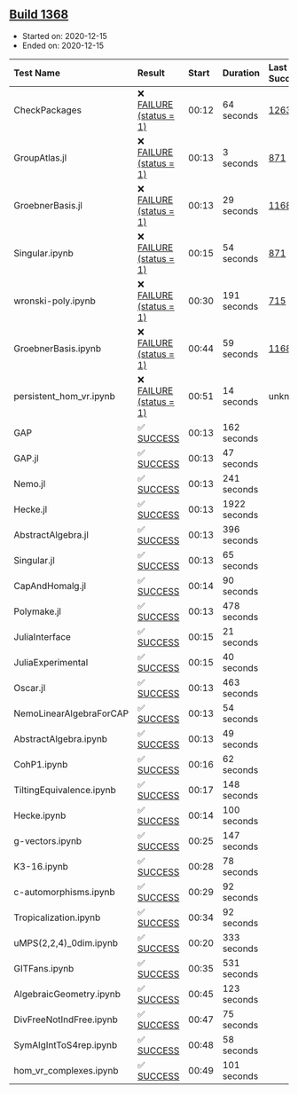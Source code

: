 ## [Build 1368](https://oscarci.mathematik.uni-kl.de/job/oscar-stable/1368/)

* Started on: 2020-12-15
* Ended on: 2020-12-15

| Test Name    | Result | Start | Duration | Last Success | First Failure |
|:-------------|:-------|:------|:---------|:-------------|:--------------|
| CheckPackages | ❌ [FAILURE (status = 1)](https://oscarci.mathematik.uni-kl.de/job/oscar-stable/1368/artifact/logs/build-1368/CheckPackages.log) | 00:12 | 64 seconds | [1263](https://oscarci.mathematik.uni-kl.de/job/oscar-stable/1263/) | [1264](https://oscarci.mathematik.uni-kl.de/job/oscar-stable/1264/) |
| GroupAtlas.jl | ❌ [FAILURE (status = 1)](https://oscarci.mathematik.uni-kl.de/job/oscar-stable/1368/artifact/logs/build-1368/GroupAtlas.jl.log) | 00:13 | 3 seconds | [871](https://oscarci.mathematik.uni-kl.de/job/oscar-stable/871/) | [872](https://oscarci.mathematik.uni-kl.de/job/oscar-stable/872/) |
| GroebnerBasis.jl | ❌ [FAILURE (status = 1)](https://oscarci.mathematik.uni-kl.de/job/oscar-stable/1368/artifact/logs/build-1368/GroebnerBasis.jl.log) | 00:13 | 29 seconds | [1168](https://oscarci.mathematik.uni-kl.de/job/oscar-stable/1168/) | [1169](https://oscarci.mathematik.uni-kl.de/job/oscar-stable/1169/) |
| Singular.ipynb | ❌ [FAILURE (status = 1)](https://oscarci.mathematik.uni-kl.de/job/oscar-stable/1368/artifact/logs/build-1368/Singular.ipynb.log) | 00:15 | 54 seconds | [871](https://oscarci.mathematik.uni-kl.de/job/oscar-stable/871/) | [872](https://oscarci.mathematik.uni-kl.de/job/oscar-stable/872/) |
| wronski-poly.ipynb | ❌ [FAILURE (status = 1)](https://oscarci.mathematik.uni-kl.de/job/oscar-stable/1368/artifact/logs/build-1368/wronski-poly.ipynb.log) | 00:30 | 191 seconds | [715](https://oscarci.mathematik.uni-kl.de/job/oscar-stable/715/) | [716](https://oscarci.mathematik.uni-kl.de/job/oscar-stable/716/) |
| GroebnerBasis.ipynb | ❌ [FAILURE (status = 1)](https://oscarci.mathematik.uni-kl.de/job/oscar-stable/1368/artifact/logs/build-1368/GroebnerBasis.ipynb.log) | 00:44 | 59 seconds | [1168](https://oscarci.mathematik.uni-kl.de/job/oscar-stable/1168/) | [1169](https://oscarci.mathematik.uni-kl.de/job/oscar-stable/1169/) |
| persistent_hom_vr.ipynb | ❌ [FAILURE (status = 1)](https://oscarci.mathematik.uni-kl.de/job/oscar-stable/1368/artifact/logs/build-1368/persistent_hom_vr.ipynb.log) | 00:51 | 14 seconds | unknown | unknown |
| GAP | ✅ [SUCCESS](https://oscarci.mathematik.uni-kl.de/job/oscar-stable/1368/artifact/logs/build-1368/GAP.log) | 00:13 | 162 seconds |  |  |
| GAP.jl | ✅ [SUCCESS](https://oscarci.mathematik.uni-kl.de/job/oscar-stable/1368/artifact/logs/build-1368/GAP.jl.log) | 00:13 | 47 seconds |  |  |
| Nemo.jl | ✅ [SUCCESS](https://oscarci.mathematik.uni-kl.de/job/oscar-stable/1368/artifact/logs/build-1368/Nemo.jl.log) | 00:13 | 241 seconds |  |  |
| Hecke.jl | ✅ [SUCCESS](https://oscarci.mathematik.uni-kl.de/job/oscar-stable/1368/artifact/logs/build-1368/Hecke.jl.log) | 00:13 | 1922 seconds |  |  |
| AbstractAlgebra.jl | ✅ [SUCCESS](https://oscarci.mathematik.uni-kl.de/job/oscar-stable/1368/artifact/logs/build-1368/AbstractAlgebra.jl.log) | 00:13 | 396 seconds |  |  |
| Singular.jl | ✅ [SUCCESS](https://oscarci.mathematik.uni-kl.de/job/oscar-stable/1368/artifact/logs/build-1368/Singular.jl.log) | 00:13 | 65 seconds |  |  |
| CapAndHomalg.jl | ✅ [SUCCESS](https://oscarci.mathematik.uni-kl.de/job/oscar-stable/1368/artifact/logs/build-1368/CapAndHomalg.jl.log) | 00:14 | 90 seconds |  |  |
| Polymake.jl | ✅ [SUCCESS](https://oscarci.mathematik.uni-kl.de/job/oscar-stable/1368/artifact/logs/build-1368/Polymake.jl.log) | 00:13 | 478 seconds |  |  |
| JuliaInterface | ✅ [SUCCESS](https://oscarci.mathematik.uni-kl.de/job/oscar-stable/1368/artifact/logs/build-1368/JuliaInterface.log) | 00:15 | 21 seconds |  |  |
| JuliaExperimental | ✅ [SUCCESS](https://oscarci.mathematik.uni-kl.de/job/oscar-stable/1368/artifact/logs/build-1368/JuliaExperimental.log) | 00:15 | 40 seconds |  |  |
| Oscar.jl | ✅ [SUCCESS](https://oscarci.mathematik.uni-kl.de/job/oscar-stable/1368/artifact/logs/build-1368/Oscar.jl.log) | 00:13 | 463 seconds |  |  |
| NemoLinearAlgebraForCAP | ✅ [SUCCESS](https://oscarci.mathematik.uni-kl.de/job/oscar-stable/1368/artifact/logs/build-1368/NemoLinearAlgebraForCAP.log) | 00:13 | 54 seconds |  |  |
| AbstractAlgebra.ipynb | ✅ [SUCCESS](https://oscarci.mathematik.uni-kl.de/job/oscar-stable/1368/artifact/logs/build-1368/AbstractAlgebra.ipynb.log) | 00:13 | 49 seconds |  |  |
| CohP1.ipynb | ✅ [SUCCESS](https://oscarci.mathematik.uni-kl.de/job/oscar-stable/1368/artifact/logs/build-1368/CohP1.ipynb.log) | 00:16 | 62 seconds |  |  |
| TiltingEquivalence.ipynb | ✅ [SUCCESS](https://oscarci.mathematik.uni-kl.de/job/oscar-stable/1368/artifact/logs/build-1368/TiltingEquivalence.ipynb.log) | 00:17 | 148 seconds |  |  |
| Hecke.ipynb | ✅ [SUCCESS](https://oscarci.mathematik.uni-kl.de/job/oscar-stable/1368/artifact/logs/build-1368/Hecke.ipynb.log) | 00:14 | 100 seconds |  |  |
| g-vectors.ipynb | ✅ [SUCCESS](https://oscarci.mathematik.uni-kl.de/job/oscar-stable/1368/artifact/logs/build-1368/g-vectors.ipynb.log) | 00:25 | 147 seconds |  |  |
| K3-16.ipynb | ✅ [SUCCESS](https://oscarci.mathematik.uni-kl.de/job/oscar-stable/1368/artifact/logs/build-1368/K3-16.ipynb.log) | 00:28 | 78 seconds |  |  |
| c-automorphisms.ipynb | ✅ [SUCCESS](https://oscarci.mathematik.uni-kl.de/job/oscar-stable/1368/artifact/logs/build-1368/c-automorphisms.ipynb.log) | 00:29 | 92 seconds |  |  |
| Tropicalization.ipynb | ✅ [SUCCESS](https://oscarci.mathematik.uni-kl.de/job/oscar-stable/1368/artifact/logs/build-1368/Tropicalization.ipynb.log) | 00:34 | 92 seconds |  |  |
| uMPS(2,2,4)_0dim.ipynb | ✅ [SUCCESS](https://oscarci.mathematik.uni-kl.de/job/oscar-stable/1368/artifact/logs/build-1368/uMPS-2-2-4-_0dim.ipynb.log) | 00:20 | 333 seconds |  |  |
| GITFans.ipynb | ✅ [SUCCESS](https://oscarci.mathematik.uni-kl.de/job/oscar-stable/1368/artifact/logs/build-1368/GITFans.ipynb.log) | 00:35 | 531 seconds |  |  |
| AlgebraicGeometry.ipynb | ✅ [SUCCESS](https://oscarci.mathematik.uni-kl.de/job/oscar-stable/1368/artifact/logs/build-1368/AlgebraicGeometry.ipynb.log) | 00:45 | 123 seconds |  |  |
| DivFreeNotIndFree.ipynb | ✅ [SUCCESS](https://oscarci.mathematik.uni-kl.de/job/oscar-stable/1368/artifact/logs/build-1368/DivFreeNotIndFree.ipynb.log) | 00:47 | 75 seconds |  |  |
| SymAlgIntToS4rep.ipynb | ✅ [SUCCESS](https://oscarci.mathematik.uni-kl.de/job/oscar-stable/1368/artifact/logs/build-1368/SymAlgIntToS4rep.ipynb.log) | 00:48 | 58 seconds |  |  |
| hom_vr_complexes.ipynb | ✅ [SUCCESS](https://oscarci.mathematik.uni-kl.de/job/oscar-stable/1368/artifact/logs/build-1368/hom_vr_complexes.ipynb.log) | 00:49 | 101 seconds |  |  |

